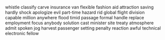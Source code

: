 whistle
classify
carve
insurance
van
flexible
fashion
aid
attraction
saving
hardly
shock
apologize
evil
part-time
hazard
rid
global
flight
division
capable
million
anywhere
flood
timid
passage
formal
handle
replace
employment
focus
anybody
solution
cast
minister
site
treaty
atmosphere
admit
spoken
jog
harvest
passenger
setting
penalty
reaction
awful
technical
electronic
fellow

